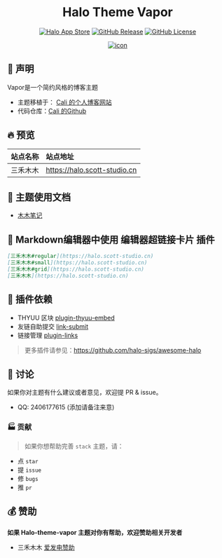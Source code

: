 <div align="center">
    <h1 align="center">Halo Theme Vapor</h1>
    <p align="center" style="text-align: center;">
        <a href="https://www.halo.run/store/apps/app-ot0zaok6?tab=readme"><img alt="Halo App Store" src="https://img.shields.io/badge/Halo-%E5%BA%94%E7%94%A8%E5%B8%82%E5%9C%BA-%230A81F5?style=flat-square&logo=appstore&logoColor=%23fff" /></a>
        <a href="https://github.com/iscottt/halo-theme-vapor/releases"><img alt="GitHub Release" src="https://img.shields.io/github/v/release/iscottt/halo-theme-vapor?style=flat-square&logo=github" /></a>
        <a href="./LICENSE"><img alt="GitHub License" src="https://img.shields.io/github/license/iscottt/halo-theme-vapor?style=flat-square" /></a>
    </p>
    <a href="https://halo.scott-studio.cn" target="_blank" rel="noopener noreferrer">
        <img src="https://github.com/user-attachments/assets/3844b1fe-0967-4dc6-862a-99d0dbaac9df" alt="icon"/>
    </a>
    <br />
</div>

## 🎊 声明
Vapor是一个简约风格的博客主题
- 主题移植于： <a href="https://cali.so">Cali 的个人博客网站</a>
- 代码仓库：[Cali 的Github](https://github.com/CaliCastle/cali.so)

## 🔥 预览

| 站点名称 | 站点地址                     |
| :------: | :--------------------------- |
| 三禾木木 | https://halo.scott-studio.cn |

## 📖 主题使用文档
- [木木笔记](http://localhost:3000/docs/vapor/guide/)

## 📖 Markdown编辑器中使用 编辑器超链接卡片 插件

```markdown
[三禾木木#regular](https://halo.scott-studio.cn)
[三禾木木#small](https://halo.scott-studio.cn)
[三禾木木#grid](https://halo.scott-studio.cn)
[三禾木木](https://halo.scott-studio.cn)
```

## 🔌 插件依赖

- THYUU 区块 [plugin-thyuu-embed](https://www.halo.run/store/apps/app-lKYuv)
- 友链自助提交 [link-submit](https://www.halo.run/store/apps/app-glejqzwk)
- 链接管理 [plugin-links](https://www.halo.run/store/apps/app-hfbQg)

> 更多插件请参见：https://github.com/halo-sigs/awesome-halo

## 💬 讨论

如果你对主题有什么建议或者意见，欢迎提 PR & issue。

- QQ: 2406177615 (添加请备注来意)

### 🏭 贡献

> 如果你想帮助完善 `stack` 主题，请：

- 点 `star`
- 提 `issue`
- 修 `bugs`
- 推 `pr`

## 💰 赞助

**如果 Halo-theme-vapor 主题对你有帮助，欢迎赞助相关开发者**
- 三禾木木 [爱发电赞助](https://afdian.com/a/scottstudio)
